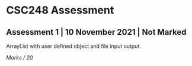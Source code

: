 # CSC248 Assessment

## Assessment 1 | 10 November 2021 | __Not Marked__
ArrayList with user defined object and file input output.

_Marks / 20_